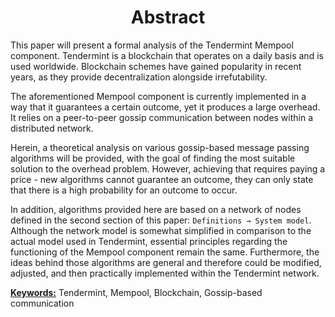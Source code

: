 <div align='center'> 
	<h1>Abstract</h1>
</div>

This paper will present a formal analysis of the Tendermint Mempool component. Tendermint is a blockchain that operates on a daily basis and is used worldwide. Blockchain schemes have gained popularity in recent years, as they provide decentralization alongside irrefutability.  

The aforementioned Mempool component is currently implemented in a way that it guarantees a certain outcome, yet it produces a large overhead. It relies on a peer-to-peer gossip communication between nodes within a distributed network. 

Herein, a theoretical analysis on various gossip-based message passing algorithms will be provided, with the goal of finding the most suitable solution to the overhead problem. However, achieving that requires paying a price - new algorithms cannot guarantee an outcome, they can only state that there is a high probability for an outcome to occur.

In addition, algorithms provided here are based on a network of nodes defined in the second section of this paper: `Definitions → System model`. Although the network model is somewhat simplified  in comparison to the actual model used in Tendermint,
essential principles regarding the functioning of the Mempool  component remain the same. Furthermore, the ideas behind those algorithms are general and therefore could be modified, adjusted, and then practically implemented within the Tendermint network.

<u>**Keywords:**</u> Tendermint, Mempool, Blockchain, Gossip-based communication

<!--stackedit_data:
eyJoaXN0b3J5IjpbLTE0NjM4NzQyMzcsMTg3MzM1NzE4MSw0ND
M2NTIwMTIsLTkzODIxMDU0Niw5ODQ4MDMyNTMsLTEyMTk3ODAx
OTYsLTIwNjc2Mzk0NDIsLTQ0OTU5NjkzMiwxNzE4ODcxNDEzLC
0xNzQ5MDQwNzA5LC0xNDY2MDk2ODYzLC0xMjYzMzA0MDYsMTMx
ODYyNDUxMCwtOTIwMTQwODA5LDEyMzgyMjAyODEsLTEyNzA0Mj
E0ODIsOTY5NjE2NDg4LDE4NjY2MDg1MTgsMTc3MjMxOTc5NSw0
ODEzMTk1OTddfQ==
-->